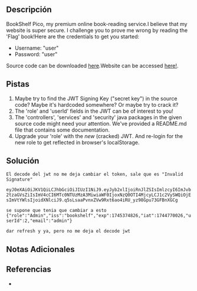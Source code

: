 ## Descripción

BookShelf Pico, my premium online book-reading service.I believe that my website is super secure. I challenge you to prove me wrong by reading the 'Flag' book!Here are the credentials to get you started:

- Username: "user"
- Password: "user"

Source code can be downloaded [here](https://artifacts.picoctf.net/c/481/bookshelf-pico.zip).Website can be accessed [here!](http://saturn.picoctf.net:58790/).
## Pistas

1. Maybe try to find the JWT Signing Key ("secret key") in the source code? Maybe it's hardcoded somewhere? Or maybe try to crack it?
2. The 'role' and 'userId' fields in the JWT can be of interest to you!
3. The 'controllers', 'services' and 'security' java packages in the given source code might need your attention. We've provided a README.md file that contains some documentation.
4. Upgrade your 'role' with the _new_ (cracked) JWT. And re-login for the new role to get reflected in browser's localStorage.

## Solución

`El decode del jwt no me deja cambiar el token, sale que es "Invalid Signature"`

`eyJ0eXAiOiJKV1QiLCJhbGciOiJIUzI1NiJ9.eyJyb2xlIjoiRnJlZSIsImlzcyI6ImJvb2tzaGVsZiIsImV4cCI6MTc0NTUzMzA3MiwiaWF0IjoxNzQ0OTI4MjcyLCJ1c2VySWQiOjEsImVtYWlsIjoidXNlciJ9.q5sLsaaPvnxZVw9Rxt6ao4iRU_yz98Gpu73GFBnXGCg`

`se supone que tenia que cambiar a esto`
`{"role":"Admin","iss":"bookshelf","exp":1745374826,"iat":1744770026,"userId":2,"email":"admin"}`


`dar refresh y ya, pero no me deja el decode jwt`

## Notas Adicionales



## Referencias
- 

